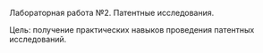 Лабораторная работа №2. Патентные исследования.

Цель: получение практических навыков проведения патентных исследований.
